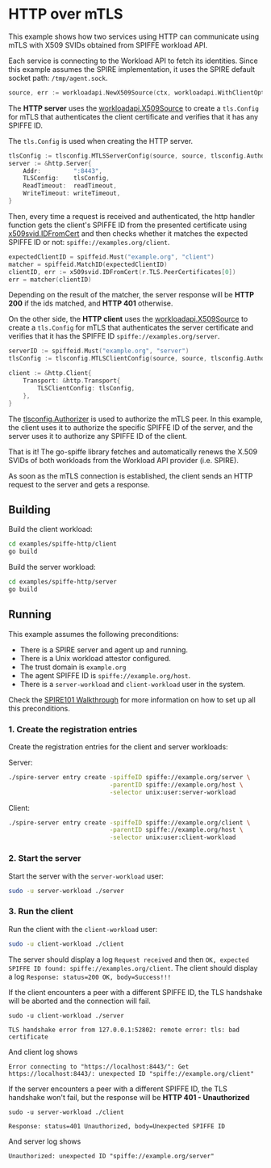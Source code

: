 # HTTP over mTLS

This example shows how two services using HTTP can communicate using mTLS with X509 SVIDs obtained from SPIFFE workload API.

Each service is connecting to the Workload API to fetch its identities. Since this example assumes the SPIRE implementation, it uses the SPIRE default socket path: `/tmp/agent.sock`. 

```go
source, err := workloadapi.NewX509Source(ctx, workloadapi.WithClientOptions(workloadapi.WithAddr(socketPath)))
```

The **HTTP server** uses the [workloadapi.X509Source](https://pkg.go.dev/github.com/spiffe/go-spiffe/v2/workloadapi?tab=doc#X509Source) to create a `tls.Config` for mTLS that authenticates the client certificate and verifies that it has any SPIFFE ID.

The `tls.Config` is used when creating the HTTP server.

```go
tlsConfig := tlsconfig.MTLSServerConfig(source, source, tlsconfig.AuthorizeAny())
server := &http.Server{
    Addr:         ":8443",
    TLSConfig:    tlsConfig,
    ReadTimeout:  readTimeout,
    WriteTimeout: writeTimeout,
}
```

Then, every time a request is received and authenticated, the http handler function gets the client's SPIFFE ID from the presented certificate using [x509svid.IDFromCert](https://pkg.go.dev/github.com/spiffe/go-spiffe/v2@v2.0.0-beta.1/svid/x509svid#IDFromCert) and then checks whether it matches the expected SPIFFE ID or not: `spiffe://examples.org/client`.

```go
expectedClientID = spiffeid.Must("example.org", "client")
matcher = spiffeid.MatchID(expectedClientID)
clientID, err := x509svid.IDFromCert(r.TLS.PeerCertificates[0])
err = matcher(clientID)
```

Depending on the result of the matcher, the server response will be **HTTP 200** if the ids matched, and **HTTP 401** otherwise.
	
On the other side, the **HTTP client** uses the [workloadapi.X509Source](https://pkg.go.dev/github.com/spiffe/go-spiffe/v2/workloadapi?tab=doc#X509Source) to create a `tls.Config` for mTLS that authenticates the server certificate and verifies that it has the SPIFFE ID `spiffe://examples.org/server`. 

```go
serverID := spiffeid.Must("example.org", "server")
tlsConfig := tlsconfig.MTLSClientConfig(source, source, tlsconfig.AuthorizeID(serverID))

client := &http.Client{
    Transport: &http.Transport{
        TLSClientConfig: tlsConfig,
    },
}
```

The [tlsconfig.Authorizer](https://pkg.go.dev/github.com/spiffe/go-spiffe/v2/spiffetls/tlsconfig?tab=doc#Authorizer) is used to authorize the mTLS peer. In this example, the client uses it to authorize the specific SPIFFE ID of the server, and the server uses it to authorize any SPIFFE ID of the client.

That is it! The go-spiffe library fetches and automatically renews the X.509 SVIDs of both workloads from the Workload API provider (i.e. SPIRE).

As soon as the mTLS connection is established, the client sends an HTTP request to the server and gets a response.

## Building
Build the client workload:
```bash
cd examples/spiffe-http/client
go build
```

Build the server workload:
```bash
cd examples/spiffe-http/server
go build
```

## Running
This example assumes the following preconditions:
- There is a SPIRE server and agent up and running.
- There is a Unix workload attestor configured.
- The trust domain is `example.org`
- The agent SPIFFE ID is `spiffe://example.org/host`.
- There is a `server-workload` and `client-workload` user in the system.

Check the [SPIRE101 Walkthrough](https://github.com/spiffe/spire/blob/master/doc/SPIRE101.md) for more information on how to set up all this preconditions.

### 1. Create the registration entries
Create the registration entries for the client and server workloads:

Server:
```bash
./spire-server entry create -spiffeID spiffe://example.org/server \
                            -parentID spiffe://example.org/host \
                            -selector unix:user:server-workload
```

Client: 
```bash
./spire-server entry create -spiffeID spiffe://example.org/client \
                            -parentID spiffe://example.org/host \
                            -selector unix:user:client-workload
```

### 2. Start the server
Start the server with the `server-workload` user:
```bash
sudo -u server-workload ./server
```

### 3. Run the client
Run the client with the `client-workload` user:
```bash
sudo -u client-workload ./client
```

The server should display a log `Request received` and then `OK, expected SPIFFE ID found: spiffe://examples.org/client`.
The client should display a log `Response: status=200 OK, body=Success!!!`

If the client encounters a peer with a different SPIFFE ID, the TLS handshake will be aborted and the connection will fail.

```
sudo -u client-workload ./server

TLS handshake error from 127.0.0.1:52802: remote error: tls: bad certificate
```

And client log shows

```
Error connecting to "https://localhost:8443/": Get https://localhost:8443/: unexpected ID "spiffe://example.org/client"
```


If the server encounters a peer with a different SPIFFE ID, the TLS handshake won't fail, but the response will be **HTTP 401 - Unauthorized**

```
sudo -u server-workload ./client

Response: status=401 Unauthorized, body=Unexpected SPIFFE ID
```

And server log shows

```
Unauthorized: unexpected ID "spiffe://example.org/server"
```

